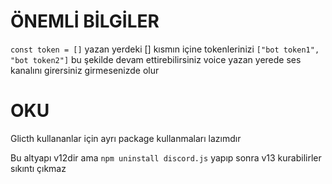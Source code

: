 # ÖNEMLİ BİLGİLER
``const token = []`` yazan yerdeki [] kısmın içine tokenlerinizi ``["bot token1", "bot token2"]`` bu şekilde devam ettirebilirsiniz voice yazan yerede ses kanalını girersiniz girmesenizde olur

# OKU
Glicth kullananlar için ayrı package kullanmaları lazımdır

Bu altyapı v12dir ama ``npm uninstall discord.js`` yapıp sonra v13 kurabilirler sıkıntı çıkmaz